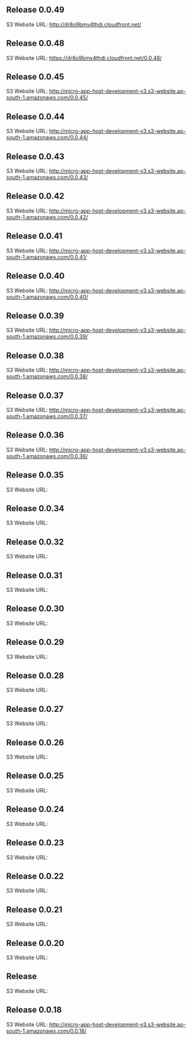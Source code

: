 ## Release 0.0.49
S3 Website URL: http://dr8o9bmv4thdj.cloudfront.net/


## Release 0.0.48
S3 Website URL: https://dr8o9bmv4thdj.cloudfront.net/0.0.48/


## Release 0.0.45
S3 Website URL: http://micro-app-host-development-v3.s3-website.ap-south-1.amazonaws.com/0.0.45/


## Release 0.0.44
S3 Website URL: http://micro-app-host-development-v3.s3-website.ap-south-1.amazonaws.com/0.0.44/


## Release 0.0.43
S3 Website URL: http://micro-app-host-development-v3.s3-website.ap-south-1.amazonaws.com/0.0.43/


## Release 0.0.42
S3 Website URL: http://micro-app-host-development-v3.s3-website.ap-south-1.amazonaws.com/0.0.42/


## Release 0.0.41
S3 Website URL: http://micro-app-host-development-v3.s3-website.ap-south-1.amazonaws.com/0.0.41/


## Release 0.0.40
S3 Website URL: http://micro-app-host-development-v3.s3-website.ap-south-1.amazonaws.com/0.0.40/


## Release 0.0.39
S3 Website URL: http://micro-app-host-development-v3.s3-website.ap-south-1.amazonaws.com/0.0.39/


## Release 0.0.38
S3 Website URL: http://micro-app-host-development-v3.s3-website.ap-south-1.amazonaws.com/0.0.38/


## Release 0.0.37
S3 Website URL: http://micro-app-host-development-v3.s3-website.ap-south-1.amazonaws.com/0.0.37/


## Release 0.0.36
S3 Website URL: http://micro-app-host-development-v3.s3-website.ap-south-1.amazonaws.com/0.0.36/


## Release 0.0.35
S3 Website URL: 


## Release 0.0.34
S3 Website URL: 


## Release 0.0.32
S3 Website URL: 


## Release 0.0.31
S3 Website URL: 


## Release 0.0.30
S3 Website URL: 


## Release 0.0.29
S3 Website URL: 


## Release 0.0.28
S3 Website URL: 


## Release 0.0.27
S3 Website URL: 


## Release 0.0.26
S3 Website URL: 


## Release 0.0.25
S3 Website URL: 


## Release 0.0.24
S3 Website URL: 


## Release 0.0.23
S3 Website URL: 


## Release 0.0.22
S3 Website URL: 


## Release 0.0.21
S3 Website URL: 


## Release 0.0.20
S3 Website URL: 


## Release 
S3 Website URL: 


## Release 0.0.18
S3 Website URL: http://micro-app-host-development-v3.s3-website.ap-south-1.amazonaws.com/0.0.18/
